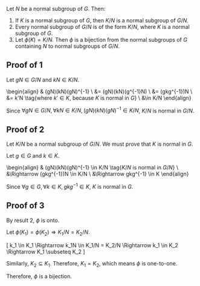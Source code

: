 Let $N$ be a normal subgroup of $G$. Then:

1.  If $K$ is a normal subgroup of $G$, then $K/N$ is a normal subgroup of $G/N$.
2.  Every normal subgroup of $G/N$ is of the form $K/N$, where $K$ is a normal subgroup of $G$.
3.  Let $\phi(K) = K/N$. Then $\phi$ is a bijection from the normal subgroups of $G$
    containing $N$ to normal subgroups of $G/N$.

## Proof of 1

Let $gN \in G/N$ and $kN \in K/N$.

\begin{align}
& (gN)(kN)(gN)^{-1}
\\ &= (gN)(kN)(g^{-1}N)
\\ &= (gkg^{-1})N
\\ &= k'N \tag{where $k' \in K$, because $K$ is normal in $G$}
\\ &\in K/N
\end{align}

Since $\forall gN \in G/N, \forall kN \in K/N, (gN)(kN)(gN)^{-1} \in K/N$,
$K/N$ is normal in $G/N$.

## Proof of 2

Let $K/N$ be a normal subgroup of $G/N$.
We must prove that $K$ is normal in $G$.

Let $g \in G$ and $k \in K$.

\begin{align}
& (gN)(kN)(gN)^{-1} \in K/N \tag{$K/N$ is normal in $G/N$}
\\ &\Rightarrow (gkg^{-1})N \in K/N
\\ &\Rightarrow gkg^{-1} \in K
\end{align}

Since $\forall g \in G, \forall k \in K, gkg^{-1} \in K$,
$K$ is normal in $G$.

## Proof of 3

By result 2, $\phi$ is onto.

Let $\phi(K_1) = \phi(K_2) \Rightarrow K_1/N = K_2/N$.

\[ k_1 \in K_1 \Rightarrow k_1N \in K_1/N = K_2/N \Rightarrow k_1 \in K_2 \Rightarrow K_1 \subseteq K_2 \]

Similarly, $K_2 \subseteq K_1$. Therefore, $K_1 = K_2$, which means $\phi$ is one-to-one.

Therefore, $\phi$ is a bijection.
